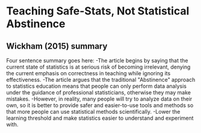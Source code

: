 # Teaching Safe-Stats, Not Statistical Abstinence

## Wickham (2015) summary

Four sentence summary goes here:
-The article begins by saying that the current state of 
statistics is at serious risk of becoming irrelevant,
denying the current emphasis on correctness in teaching 
while ignoring its effectiveness.
-The article argues that the traditional "Abstinence" approach to statistics education 
means that people can only perform data analysis under 
the guidance of professional statisticians, otherwise they may make mistakes.
-However, in reality, many people will try to analyze data on their own,
so it is better to provide safer and easier-to-use tools and methods
so that more people can use statistical methods scientifically.
-Lower the learning threshold and make statistics easier to understand and experiment with.